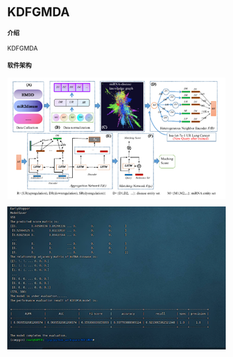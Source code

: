 # KDFGMDA

#### 介绍
KDFGMDA

#### 软件架构

![输入图片说明](WechatIMG17256.png)

![输入图片说明](WechatIMG17253.png)
